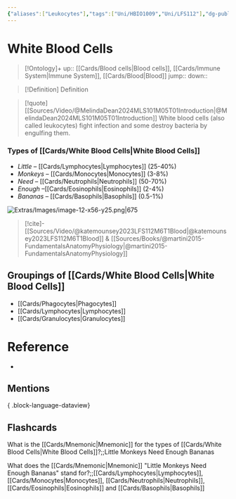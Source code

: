 ```yaml
---
{"aliases":["Leukocytes"],"tags":["Uni/HBIO1009","Uni/LFS112"],"dg-publish":true,"permalink":"/cards/white-blood-cells/","dgPassFrontmatter":true}
---
```


# White Blood Cells

> [!Ontology]+
> up:: [[Cards/Blood cells\|Blood cells]], [[Cards/Immune System\|Immune System]], [[Cards/Blood\|Blood]]
> jump::
> down:: 

> [!Definition] Definition

> [!quote] [[Sources/Video/@MelindaDean2024MLS101M05T01Introduction\|@MelindaDean2024MLS101M05T01Introduction]]
> White blood cells (also called leukocytes) fight infection and some destroy bacteria by engulfing them.

### Types of [[Cards/White Blood Cells\|White Blood Cells]]

- *Little* – [[Cards/Lymphocytes\|Lymphocytes]] (25-40%)
- *Monkeys* – [[Cards/Monocytes\|Monocytes]] (3-8%)
- *Need* – [[Cards/Neutrophils\|Neutrophils]] (50-70%)
- *Enough* –[[Cards/Eosinophils\|Eosinophils]] (2-4%)
- *Bananas* – [[Cards/Basophils\|Basophils]] (0.5-1%)

![Extras/Images/image-12-x56-y25.png|675](/img/user/Extras/Images/image-12-x56-y25.png)

> [!cite]-
> [[Sources/Video/@katemounsey2023LFS112M6T1Blood\|@katemounsey2023LFS112M6T1Blood]] & [[Sources/Books/@martini2015-FundamentalsAnatomyPhysiology\|@martini2015-FundamentalsAnatomyPhysiology]]

## Groupings of [[Cards/White Blood Cells\|White Blood Cells]]

- [[Cards/Phagocytes\|Phagocytes]]
- [[Cards/Lymphocytes\|Lymphocytes]]
- [[Cards/Granulocytes\|Granulocytes]]

# Reference

- 

## Mentions


{ .block-language-dataview}

## Flashcards

What is the [[Cards/Mnemonic\|Mnemonic]] for the types of [[Cards/White Blood Cells\|White Blood Cells]]?;;Little Monkeys Need Enough Bananas
<!--SR:!2023-07-09,5,190-->
What does the [[Cards/Mnemonic\|Mnemonic]] "Little Monkeys Need Enough Bananas" stand for?;;[[Cards/Lymphocytes\|Lymphocytes]], [[Cards/Monocytes\|Monocytes]], [[Cards/Neutrophils\|Neutrophils]], [[Cards/Eosinophils\|Eosinophils]] and [[Cards/Basophils\|Basophils]]
<!--SR:!2023-10-23,111,250-->